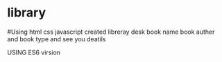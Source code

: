 # library
#Using html css javascript created libreray desk book name book auther and book type and see you deatils

USING ES6 virsion
